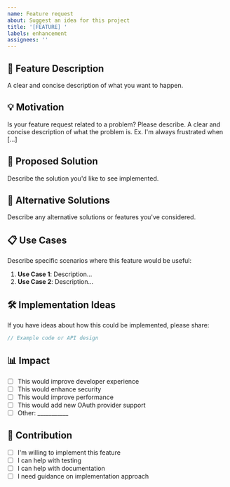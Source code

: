 ```yaml
---
name: Feature request
about: Suggest an idea for this project
title: '[FEATURE] '
labels: enhancement
assignees: ''
---
```


## 🚀 Feature Description

A clear and concise description of what you want to happen.

## 💡 Motivation

Is your feature request related to a problem? Please describe.
A clear and concise description of what the problem is. Ex. I'm always frustrated when [...]

## 🎯 Proposed Solution

Describe the solution you'd like to see implemented.

## 🔄 Alternative Solutions

Describe any alternative solutions or features you've considered.

## 📋 Use Cases

Describe specific scenarios where this feature would be useful:

1. **Use Case 1**: Description...
2. **Use Case 2**: Description...

## 🛠️ Implementation Ideas

If you have ideas about how this could be implemented, please share:

```csharp
// Example code or API design
```

## 📊 Impact

- [ ] This would improve developer experience
- [ ] This would enhance security
- [ ] This would improve performance
- [ ] This would add new OAuth provider support
- [ ] Other: ___________

## 🤝 Contribution

- [ ] I'm willing to implement this feature
- [ ] I can help with testing
- [ ] I can help with documentation
- [ ] I need guidance on implementation approach